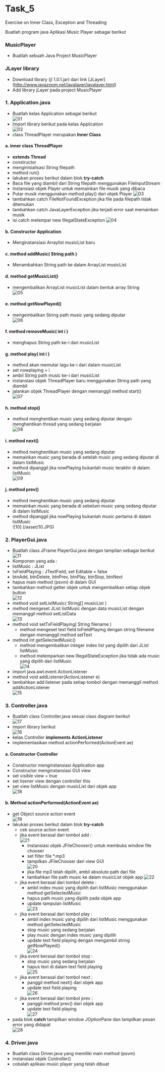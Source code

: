 # Task_5
Exercise on Inner Class, Exception and Threading


Buatlah program java Aplikasi Music Player sebagai berikut

### MusicPlayer
* Buatlah sebuah Java Project MusicPlayer</b>

### JLayer library
* Download library (jl 1.0.1.jar) dari link [JLayer] (http://www.javazoom.net/javalayer/javalayer.html)
* Add library jLayer pada project MusicPlayer

### 1. Application.java
* Buatlah kelas Application sebagai berikut <br>
 ![01](https://cloud.githubusercontent.com/assets/13241336/26094527/8deb10d2-3a44-11e7-950d-2f1382498e87.JPG)<br>
* Import library berikut pada kelas Application<br>
 ![02](https://cloud.githubusercontent.com/assets/13241336/26094529/8decf6fe-3a44-11e7-96f8-90e42d31b45b.JPG) <br>
* class ThreadPlayer merupakan <b> Inner Class </b>

#### a. inner class ThreadPlayer
* <b> extends Thread </b>
* constructor
 * menginisialisasi String filepath
* method run()
 * lakukan proses berikut dalam blok <b> try-catch </b>
 * Baca file yang diambil dari String filepath menggunakan FileInputStream
 * Instansiasi objek Player untuk memainkan file musik yang dibaca
 * Putar musik menggunakan method play() dari objek Player
![03](https://cloud.githubusercontent.com/assets/13241336/26094531/8defd2f2-3a44-11e7-9056-0f0e6ca002c1.JPG) <br>
 * tambahkan catch FileNotFoundException jika file pada filepath tidak ditemukan
 * tambahkan catch JavaLayerException jika terjadi error saat memainkan musik
 * isi catch melempar new IllegalStateException 
![04](https://cloud.githubusercontent.com/assets/13241336/26094528/8dec21f2-3a44-11e7-8bd2-7c3ecebd463a.JPG)<br>

#### b. Constructor Application
* Menginstansiasi Arraylist musicList baru

#### c. method addMusic( String path )
* Menambahkan String path ke dalam ArrayList musicList

#### d. method getMusicList()
* mengembalikan ArrayList musicList dalam bentuk array String<br>
![05](https://cloud.githubusercontent.com/assets/13241336/26094530/8dee5cc4-3a44-11e7-9424-4211bbcaa1fa.JPG)<br>

#### e. method getNowPlayed()
* mengembalikan String path music yang sedang diputar<br>
![06](https://cloud.githubusercontent.com/assets/13241336/26094532/8df3d7b2-3a44-11e7-8bad-4c1edb4cefad.JPG) <br>

#### f. method removeMusic( int i )
* menghapus String path ke-i dari musicList

#### g. method play( int i )
* method akan memutar lagu ke-i dari dalam musicList
* set nowplaying = i
* ambil String path music ke-i dari musicList
* instansiasi objek ThreadPlayer baru menggunakan String path yang diambil
* jalankan objek ThreadPlayer dengan memanggil method start()<br>
![07](https://cloud.githubusercontent.com/assets/13241336/26094534/8e1c3ef0-3a44-11e7-9f5d-b7339d5abeb8.JPG)<br>

#### h. method stop()
* method menghentikan music yang sedang diputar dengan menghentikan thread yang sedang berjalan<br>
![08](https://cloud.githubusercontent.com/assets/13241336/26094533/8e1af00e-3a44-11e7-8107-0fef9dd9e5a9.JPG) <br>

#### i. method next()
* method menghentikan music yang sedang diputar 
* memainkan music yang berada di setelah music yang sedang diputar di dalam listMusic
* method dipanggil jika nowPlaying bukanlah music terakhir di dalam listMusic<br>
![09](https://cloud.githubusercontent.com/assets/13241336/26094536/8e3372a0-3a44-11e7-8a8e-1dfc4eb36a2e.JPG)<br>

#### j. method prev()
* method menghentikan music yang sedang diputar 
* memainkan music yang berada di sebelum music yang sedang diputar di dalam listMusic
* method dipanggil jika nowPlaying bukanlah music pertama di dalam listMusic<br>
	![10] (/asset/10.JPG) <br>

### 2. PlayerGui.java
* Buatlah class JFrame PlayerGui.java dengan tampilan sebagai berikut <br>
![11](https://cloud.githubusercontent.com/assets/13241336/26094538/8e37d4ee-3a44-11e7-815c-9c025a2a5c04.JPG) <br>
* Komponen yang ada : 
 * listMusic : JList 
 * txFieldPlaying : JTextField, set Editable = false
 * btnAdd, btnDelete, btnPrev, btnPlay, btnStop, btnNext
* hapus main method (psvm) di dalam GUI
* tambahkan method getter objek untuk mengembalikan setiap objek button<br>
![12](https://cloud.githubusercontent.com/assets/13241336/26094537/8e36b60e-3a44-11e7-9b2e-94b2df7fe2d8.JPG) <br>
* method void setListMusic( String[] musicList )
 * method mengeset JList listMusic dengan data musicList dengan memanggil method setListData<br>
![13](https://cloud.githubusercontent.com/assets/13241336/26094535/8e28eec0-3a44-11e7-933f-7e2fc381bc8a.JPG)<br>
* method void setTxFieldPlaying( String filename )
  * method mengeset text field txFieldPlaying dengan string filename dengan memanggil method setText 
* method int getSelectedMusic()
  * method mengembalikan integer index list yang dipilih dari JList listMusic
  * method melemparkan new IllegalStateException jika tidak ada music yang dipilih dari listMusic<br>
![14](https://cloud.githubusercontent.com/assets/13241336/26094539/8e4b21e8-3a44-11e7-8718-00d63f78d86a.JPG) <br>
* import java.awt.event.ActionListener
* method void addListener(ActionListener e)
 * tambahkan add listener pada setiap tombol dengan memanggil method addActionListener<br>
![15](https://cloud.githubusercontent.com/assets/13241336/26094540/8e50028a-3a44-11e7-9f05-093587deefdb.JPG) <br>

### 3. Controller.java
* Buatlah class Controller.java sesuai class diagram berikut <br>
![17](https://cloud.githubusercontent.com/assets/13241336/26094543/8e699d76-3a44-11e7-8a10-208035506f19.JPG) <br>
* import library berikut<br>
![16](https://cloud.githubusercontent.com/assets/13241336/26094542/8e5b3c72-3a44-11e7-98fb-668f234ab8f3.JPG) <br>
* kelas Controller <b> implements ActionListener </b>
* implementasikan method actionPerformed(ActionEvent ae)

#### a. Constructor Controller
* Constructor menginstansiasi Application app
* Constructor menginstansiasi GUI view
* set visible view = true
* set lisener view dengan controller this
* set view listMusic dengan musicList dari objek app <br>
![18](https://cloud.githubusercontent.com/assets/13241336/26094544/8e6d0736-3a44-11e7-9530-05f35a747bce.JPG)<br>

#### b. Method actionPerformed(ActionEvent ae)
* get Object source action event<br>
![19](https://cloud.githubusercontent.com/assets/13241336/26094545/8e6e05b4-3a44-11e7-8bd7-a5414761d2e4.JPG)<br>
* lakukan proses berikut dalam blok <b> try-catch </b>
  * cek source action event
  * jika event berasal dari tombol add : <br>
![21](https://cloud.githubusercontent.com/assets/13241336/26094547/8e80f3f4-3a44-11e7-94e6-42aa004c28c8.JPG) <br>
    * Instansiasi objek JFileChooser() untuk membuka window file chooser
    * set filter file *.mp3
    * tampilkan JFileChooser dari view GUI<br>
![20](https://cloud.githubusercontent.com/assets/13241336/26094546/8e793c4a-3a44-11e7-981d-adacd8628b29.JPG)<br>
    * jika file mp3 telah dipilih, ambil absolute path dari file
    * tambahkan file path music ke dalam musicList objek app
![22](https://cloud.githubusercontent.com/assets/13241336/26094548/8e8b5830-3a44-11e7-8364-68a00288126f.JPG) <br>
  * jika event berasal dari tombol delete : 
    * ambil index music yang dipilih dari listMusic menggunakan method getSelectedMusic
    * hapus path music yang dipilih pada objek app
    * update tampulan listMusic<br>
![23](https://cloud.githubusercontent.com/assets/13241336/26094549/8e98eed2-3a44-11e7-9fab-789bd228ede1.JPG)<br>
  * jika event berasal dari tombol play : 
    * ambil index music yang dipilih dari listMusic menggunakan method getSelectedMusic
    * stop music yang sedang berjalan
    * play music dengan index music yang dipilih
    * update text field playing dengan mengambil string getNowPlayed()<br>
![24](https://cloud.githubusercontent.com/assets/13241336/26094550/8e9d8c9e-3a44-11e7-8279-2ce8c0230909.JPG)<br>
  * jika event berasal dari tombol stop : 
    * stop music yang sedang berjalan
    * hapus text di dalam text field playing<br>
![25](https://cloud.githubusercontent.com/assets/13241336/26094551/8ea02080-3a44-11e7-877d-96959640da86.JPG)<br>
  * jika event berasal dari tombol next : 
    * panggil method next() dari objek app
    * update text field playing<br>
![26](https://cloud.githubusercontent.com/assets/13241336/26094552/8eac22e0-3a44-11e7-963b-5c364895535a.JPG) <br>
  * jika event berasal dari tombol prev : 
    * panggil method prev() dari objek app
    * update text field playing<br>
![27](https://cloud.githubusercontent.com/assets/13241336/26094554/8ebc30c2-3a44-11e7-8240-ad5c4247a470.JPG) <br>
* pada blok <b>catch</b> tampilkan window JOptionPane dan tampilkan pesan error yang didapat<br>
![28](https://cloud.githubusercontent.com/assets/13241336/26094553/8ebb2a38-3a44-11e7-8358-51fe495eebd1.JPG) <br>

### 4. Driver.java
* Buatlah class Driver.java yang memiliki main method (psvm)
* instansiasi objek Controller()
* cobalah aplikasi music player yang telah dibuat
